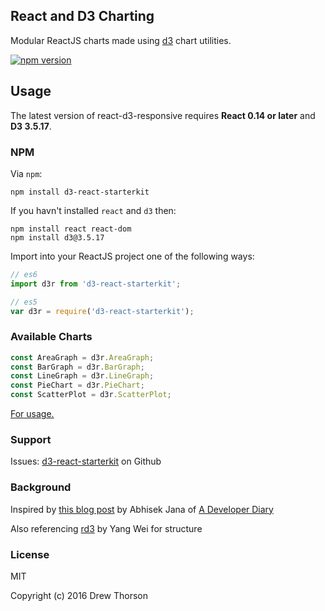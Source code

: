 ## React and D3 Charting

Modular ReactJS charts made using [d3](https://d3js.org/) chart utilities.

[![npm version](https://badge.fury.io/js/d3-react-starterkit.svg)](https://badge.fury.io/js/d3-react-starterkit)

## Usage

The latest version of react-d3-responsive requires **React 0.14 or later** and **D3 3.5.17**.

### NPM
Via `npm`:

```
npm install d3-react-starterkit
```

If you havn't installed `react` and `d3` then:

```
npm install react react-dom
npm install d3@3.5.17
```

Import into your ReactJS project one of the following ways:

```js
// es6
import d3r from 'd3-react-starterkit';

// es5
var d3r = require('d3-react-starterkit');
```

### Available Charts

```js
const AreaGraph = d3r.AreaGraph;
const BarGraph = d3r.BarGraph;
const LineGraph = d3r.LineGraph;
const PieChart = d3r.PieChart;
const ScatterPlot = d3r.ScatterPlot;
```

[For usage.](https://drew-thorson.github.io/d3-react-starterkit/)

### Support
Issues: [d3-react-starterkit](https://github.com/drew-thorson/d3-react-starterkit/issues) on Github

### Background
Inspired by [this blog post](http://www.adeveloperdiary.com/react-js/create-reusable-charts-react-d3-part1/) by Abhisek Jana of [A Developer Diary](http://www.adeveloperdiary.com/)

Also referencing [rd3](https://github.com/yang-wei/rd3) by Yang Wei for structure

### License
MIT

Copyright (c) 2016 Drew Thorson


